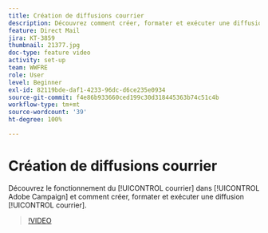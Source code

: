 ```yaml
---
title: Création de diffusions courrier
description: Découvrez comment créer, formater et exécuter une diffusion courrier.
feature: Direct Mail
jira: KT-3859
thumbnail: 21377.jpg
doc-type: feature video
activity: set-up
team: WWFRE
role: User
level: Beginner
exl-id: 82119bde-daf1-4233-96dc-d6ce235e0934
source-git-commit: f4e86b933660ced199c30d318445363b74c51c4b
workflow-type: tm+mt
source-wordcount: '39'
ht-degree: 100%

---
```


# Création de diffusions courrier

Découvrez le fonctionnement du [!UICONTROL courrier] dans [!UICONTROL Adobe Campaign] et comment créer, formater et exécuter une diffusion [!UICONTROL courrier].

>[!VIDEO](https://video.tv.adobe.com/v/21377?quality=12&learn=on)
